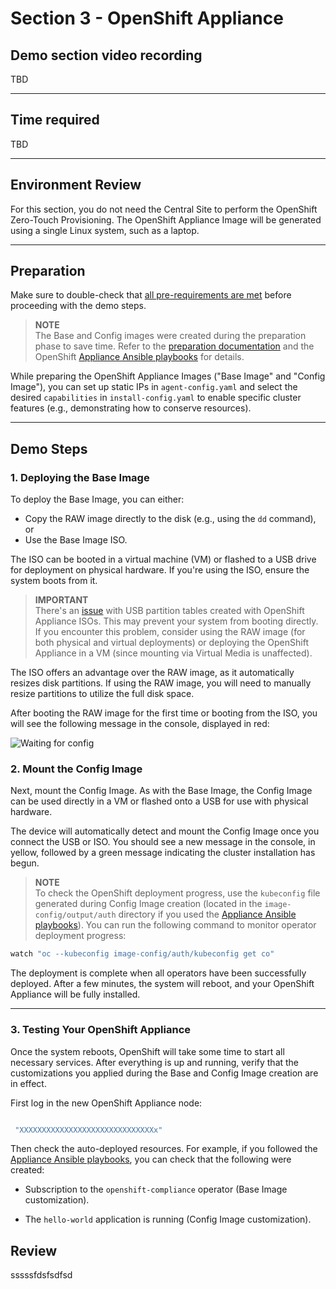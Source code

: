 # Section 3 - OpenShift Appliance

## Demo section video recording
TBD

---


## Time required

TBD

---

## Environment Review

For this section, you do not need the Central Site to perform the OpenShift Zero-Touch Provisioning. The OpenShift Appliance Image will be generated using a single Linux system, such as a laptop.

---

## Preparation

Make sure to double-check that [all pre-requirements are met](00-preparation.md) before proceeding with the demo steps.

> **NOTE**  
> The Base and Config images were created during the preparation phase to save time. Refer to the [preparation documentation](00-preparation.md) and the OpenShift [Appliance Ansible playbooks](../../../tools/ocp-appliance/README.md) for details.

While preparing the OpenShift Appliance Images ("Base Image" and "Config Image"), you can set up static IPs in `agent-config.yaml` and select the desired `capabilities` in `install-config.yaml` to enable specific cluster features (e.g., demonstrating how to conserve resources).

---

## Demo Steps

### 1. Deploying the Base Image
To deploy the Base Image, you can either:

- Copy the RAW image directly to the disk (e.g., using the `dd` command), or
- Use the Base Image ISO.

The ISO can be booted in a virtual machine (VM) or flashed to a USB drive for deployment on physical hardware. If you're using the ISO, ensure the system boots from it.

> **IMPORTANT**  
> There's an [issue](https://issues.redhat.com/browse/MGMT-18693) with USB partition tables created with OpenShift Appliance ISOs. This may prevent your system from booting directly. If you encounter this problem, consider using the RAW image (for both physical and virtual deployments) or deploying the OpenShift Appliance in a VM (since mounting via Virtual Media is unaffected).

The ISO offers an advantage over the RAW image, as it automatically resizes disk partitions. If using the RAW image, you will need to manually resize partitions to utilize the full disk space.

After booting the RAW image for the first time or booting from the ISO, you will see the following message in the console, displayed in red:

![Waiting for config](images/applaince-waiting-config.png)


### 2. Mount the Config Image

Next, mount the Config Image. As with the Base Image, the Config Image can be used directly in a VM or flashed onto a USB for use with physical hardware.

The device will automatically detect and mount the Config Image once you connect the USB or ISO. You should see a new message in the console, in yellow, followed by a green message indicating the cluster installation has begun.

> **NOTE**  
> To check the OpenShift deployment progress, use the `kubeconfig` file generated during Config Image creation (located in the `image-config/output/auth` directory if you used the [Appliance Ansible playbooks](../../../tools/ocp-appliance/README.md)). You can run the following command to monitor operator deployment progress:


```bash
watch "oc --kubeconfig image-config/auth/kubeconfig get co"
``` 

The deployment is complete when all operators have been successfully deployed. After a few minutes, the system will reboot, and your OpenShift Appliance will be fully installed.

---

### 3. Testing Your OpenShift Appliance

Once the system reboots, OpenShift will take some time to start all necessary services. After everything is up and running, verify that the customizations you applied during the Base and Config Image creation are in effect.

First log in the new OpenShift Appliance node:

```bash

 "XXXXXXXXXXXXXXXXXXXXXXXXXXXXXXx"
```

Then check the auto-deployed resources. For example, if you followed the [Appliance Ansible playbooks](../../../tools/ocp-appliance/README.md), you can check that the following were created:

- Subscription to the `openshift-compliance` operator (Base Image customization).




- The `hello-world` application is running (Config Image customization).







## Review






sssssfdsfsdfsd